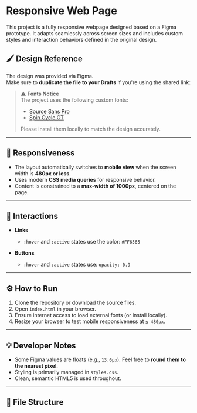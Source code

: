 # Responsive Web Page

This project is a fully responsive webpage designed based on a Figma prototype. It adapts seamlessly across screen sizes and includes custom styles and interaction behaviors defined in the original design.

## 🖌️ Design Reference

The design was provided via Figma.  
Make sure to **duplicate the file to your Drafts** if you're using the shared link:

> ⚠️ **Fonts Notice**  
> The project uses the following custom fonts:  
> - [Source Sans Pro](https://fonts.google.com/specimen/Source+Sans+Pro)  
> - [Spin Cycle OT](https://www.myfonts.com/fonts/spin-cycle/spin-cycle-ot/)  
>  
> Please install them locally to match the design accurately.

---

## 📱 Responsiveness

- The layout automatically switches to **mobile view** when the screen width is **480px or less**.
- Uses modern **CSS media queries** for responsive behavior.
- Content is constrained to a **max-width of 1000px**, centered on the page.

---

## 🎯 Interactions

- **Links**
  - `:hover` and `:active` states use the color: `#FF6565`

- **Buttons**
  - `:hover` and `:active` states use: `opacity: 0.9`

---

## ⚙️ How to Run

1. Clone the repository or download the source files.
2. Open `index.html` in your browser.
3. Ensure internet access to load external fonts (or install locally).
4. Resize your browser to test mobile responsiveness at `≤ 480px`.

---

## 💡 Developer Notes

- Some Figma values are floats (e.g., `13.6px`). Feel free to **round them to the nearest pixel**.
- Styling is primarily managed in `styles.css`.
- Clean, semantic HTML5 is used throughout.

---

## 📂 File Structure

